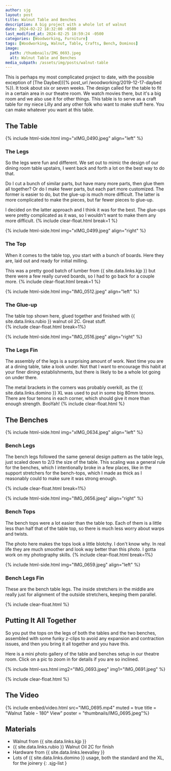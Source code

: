 ```yaml
---
author: sjg
layout: post
title: Walnut Table and Benches
description: A big project with a whole lot of walnut
date: 2024-02-22 18:32:00 -0500
last_modified_at: 2024-02-25 18:59:24 -0500
categories: [Woodworking, Furniture]
tags: [Woodworking, Walnut, Table, Crafts, Bench, Dominos]
image:
  path: /thumbnails/IMG_0693.jpeg
  alt: Walnut Table and Benches
media_subpath: /assets/img/posts/walnut-table
---
```

This is perhaps my most complicated project to date, with the possible exception of [The Daybed]({% post_url /woodworking/2019-12-17-daybed %}). It took about six or seven weeks. The design called for the table to fit in a certain area in our theatre room. We watch movies there, but it's a big room and we also use it for other things. This table is to serve as a craft table for my niece Lilly and any other folk who want to make stuff here. You can make whatever you want at this table.

## The Table

{% include html-side.html img="xIMG_0490.jpeg" align="left" %}

### The Legs

So the legs were fun and different. We set out to mimic the design of our dining room table upstairs, I went back and forth a lot on the best way to do that.

Do I cut a bunch of similar parts, but have many more parts, then glue them all together? Or do I make fewer parts, but each part more customized. The former is easier to do, but the glue-up is much more difficult. The latter is more complicated to make the pieces, but far fewer pieces to glue-up.

I decided on the latter approach and I think it was for the best. The glue-ups were pretty complicated as it was, so I wouldn't want to make them any more difficult.
{% include clear-float.html break=1 %}

{% include html-side.html img="xIMG_0499.jpeg" align="right" %}

### The Top

When it comes to the table top, you start with a bunch of boards. Here they are, laid out and ready for initial milling.

This was a pretty good batch of lumber from {{ site.data.links.kjp }} but there were a few really curved boards, so I had to go back for a couple more.
{% include clear-float.html  break=1 %}

{% include html-side.html img="IMG_0512.jpeg" align="left" %}

### The Glue-up

The table top shown here, glued together and finished with {{ site.data.links.rubio }} walnut oil 2C. Great stuff.  
{% include clear-float.html break=1%}

{% include html-side.html img="IMG_0516.jpeg" align="right" %}

### The Legs Fin

The assembly of the legs is a surprising amount of work. Next time you are at a dining table, take a look under. Not that I want to encourage this habit at your finer dining establishments, but there is likely to be a whole lot going on under there.

The metal brackets in the corners was probably overkill, as the {{ site.data.links.domino }} XL was used to put in some big 80mm tenons. There are four tenons in each corner, which should give it more than enough strength. BooYah!
{% include clear-float.html %}

## The Benches

{% include html-side.html img="xIMG_0634.jpeg" align="left" %}

### Bench Legs

The bench legs followed the same general design pattern as the table legs, just scaled down to 2/3 the size of the table. This scaling was a general rule for the benches, which I intentionally broke in a few places, like in the support stretchers for the bench-tops, which I made as thick as I reasonably could to make sure it was strong enough.

{% include clear-float.html break=1%}

{% include html-side.html img="IMG_0656.jpeg" align="right" %}

### Bench Tops

The bench tops were a lot easier than the table top. Each of them is a little less than half that of the table top, so there is much less worry about warps and twists.

The photo here makes the tops look a little blotchy. I don't know why. In real life they are much smoother and look way better than this photo. I gotta work on my photography skills.
{% include clear-float.html break=1%}

{% include html-side.html img="IMG_0659.jpeg" align="left" %}

### Bench Legs Fin

These are the bench table legs. The inside stretchers in the middle are really just for alignment of the outside stretchers, keeping them parallel.

{% include clear-float.html %}

## Putting It All Together

So you put the tops on the legs of both the tables and the two benches, assembled with some funky z-clips to avoid any expansion and contraction issues, and then you bring it all together and you have this.

Here is a mini photo gallery of the table and benches setup in our theatre room. Click on a pic to zoom in for details if you are so inclined.

{% include html-sxs.html img2="IMG_0693.jpeg" img1="IMG_0691.jpeg" %}

{% include clear-float.html %}

## The Video

{% include embed/video.html src="IMG_0695.mp4" muted = true title = "Walnut Table - 180&deg; View" poster = "thumbnails/IMG_0695.jpeg"%}

## Materials

- Walnut from {{ site.data.links.kjp }}
- {{ site.data.links.rubio }} Walnut Oil 2C for finish
- Hardware from {{ site.data.links.leevalley }}
- Lots of {{ site.data.links.domino }} usage, both the standard and the XL, for the joinery
{: .sjg-list }
